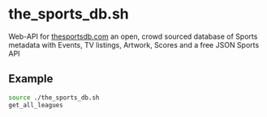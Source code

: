 # the_sports_db.sh
Web-API for [thesportsdb.com](https://www.thesportsdb.com) an open, crowd sourced database of Sports metadata with Events, TV listings, Artwork, Scores and a free JSON Sports API

## Example
```bash
source ./the_sports_db.sh
get_all_leagues
```
